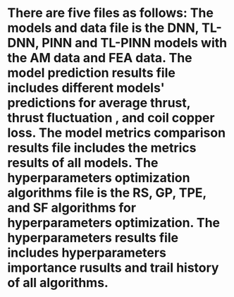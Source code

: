# There are five files as follows: The models and data file is the DNN, TL-DNN, PINN and TL-PINN models with the AM data and FEA data. The model prediction results file includes different models' predictions for average thrust, thrust fluctuation , and coil copper loss. The model metrics comparison results file includes the metrics results of all models. The hyperparameters optimization algorithms file is the RS, GP, TPE, and SF algorithms for hyperparameters optimization. The hyperparameters results file includes hyperparameters importance rusults and trail history of all algorithms.
